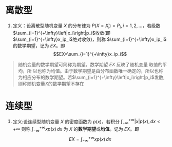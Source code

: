 # 离散型
1. 定义：设离散型随机变量 $X$ 的分布律为 $P(X = X_i) = P_i  , i = 1,2,…$，若级数$\sum_{i=1}^{+\infty}\left|x_i\right|p_i$收敛(即$\sum_{i=1}^{+\infty}x_ip_i$绝对收敛)，则称 $\sum_{i=1}^{+\infty}x_ip_i$ 的数学期望，记为 $EX$。即 $$EX=\sum_{i=1}^{+\infty}x_ip_i$$
> 随机变量的数学期望可简称为期望。数学期望 $EX$ 反映了随机变量 取值的平均，所 以也称为均值。由于数学期望是由分布函数唯一确定的，所以也称为相应分布的数学期望。若$\sum_{i=1}^{+\infty}\left|x_i\right|p_i$发散,则称随机变量$X$的数学期望不存在

# 连续型
1. 定义:设连续型随机变量 $X$ 的密度函数为 $p(x)$，若积分 $\int_{-\infty}^{+\infty} \left|x\right| p(x), dx < +\infty$ 则称 $\int_{-\infty}^{+\infty} x p(x) \, dx$ 为 $X$ 的**数学期望**或**均值**。记为 $EX$。即$$EX=\int_{-\infty}^{+\infty} x p(x) \, dx$$